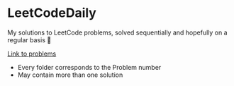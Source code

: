 # LeetCodeDaily

My solutions to LeetCode problems, solved sequentially and hopefully on a regular basis :herb:

[Link to problems](https://leetcode.com/problemset/all/)

* Every folder corresponds to the Problem number
* May contain more than one solution



